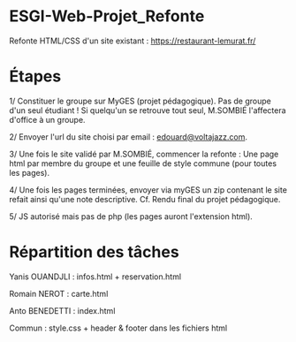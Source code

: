 # ESGI-Web-Projet_Refonte

Refonte HTML/CSS d'un site existant : https://restaurant-lemurat.fr/


# Étapes

1/  Constituer le groupe sur MyGES (projet pédagogique). 
    Pas de groupe d'un seul étudiant ! Si quelqu'un se retrouve tout seul, M.SOMBIÉ l'affectera d'office à un groupe.

2/  Envoyer l'url du site choisi par email : edouard@voltajazz.com.

3/  Une fois le site validé par M.SOMBIÉ, commencer la refonte : 
    Une page html par membre du groupe et une feuille de style commune (pour toutes les pages).

4/  Une fois les pages terminées, envoyer via myGES un zip contenant le site refait ainsi qu'une note descriptive.
    Cf. Rendu final du projet pédagogique.

5/  JS autorisé mais pas de php (les pages auront l'extension html).


# Répartition des tâches

Yanis OUANDJLI : infos.html + reservation.html

Romain NEROT   : carte.html

Anto BENEDETTI : index.html

Commun         : style.css + header & footer dans les fichiers html
